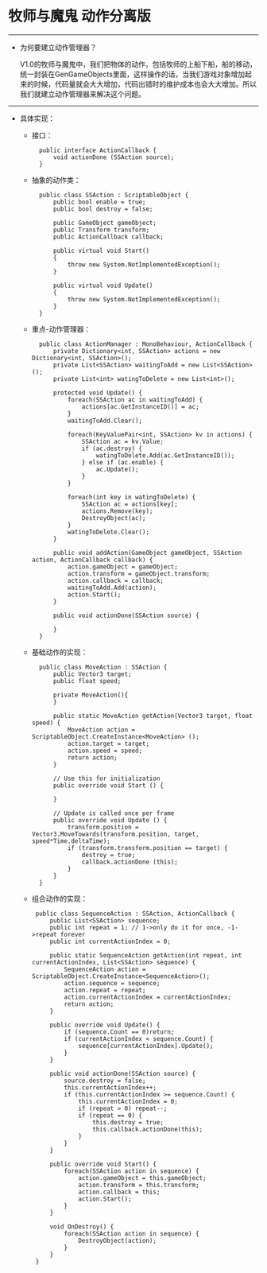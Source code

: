 # 牧师与魔鬼 动作分离版
-----

- 为何要建立动作管理器？

    V1.0的牧师与魔鬼中，我们把物体的动作，包括牧师的上船下船，船的移动，统一封装在GenGameObjects里面，这样操作的话，当我们游戏对象增加起来的时候，代码量就会大大增加，代码出错时的维护成本也会大大增加。所以我们就建立动作管理器来解决这个问题。

-----
- 具体实现：

    * 接口：

            public interface ActionCallback {
                void actionDone (SSAction source);
            }


    * 抽象的动作类：

            public class SSAction : ScriptableObject {
                public bool enable = true;
                public bool destroy = false;

                public GameObject gameObject;
                public Transform transform;
                public ActionCallback callback;

                public virtual void Start()
                {
                    throw new System.NotImplementedException();
                }

                public virtual void Update()
                {
                    throw new System.NotImplementedException();
                }
            }




    * 重点-动作管理器：

            public class ActionManager : MonoBehaviour, ActionCallback {
                private Dictionary<int, SSAction> actions = new Dictionary<int, SSAction>();
                private List<SSAction> waitingToAdd = new List<SSAction>();
                private List<int> watingToDelete = new List<int>();

                protected void Update() {
                    foreach(SSAction ac in waitingToAdd) {
                        actions[ac.GetInstanceID()] = ac;
                    }
                    waitingToAdd.Clear();

                    foreach(KeyValuePair<int, SSAction> kv in actions) {
                        SSAction ac = kv.Value;
                        if (ac.destroy) {
                            watingToDelete.Add(ac.GetInstanceID());
                        } else if (ac.enable) {
                            ac.Update();
                        }
                    }

                    foreach(int key in watingToDelete) {
                        SSAction ac = actions[key];
                        actions.Remove(key);
                        DestroyObject(ac);
                    }
                    watingToDelete.Clear();
                }

                public void addAction(GameObject gameObject, SSAction action, ActionCallback callback) {
                    action.gameObject = gameObject;
                    action.transform = gameObject.transform;
                    action.callback = callback;
                    waitingToAdd.Add(action);
                    action.Start();
                }

                public void actionDone(SSAction source) {

                }
            }



    * 基础动作的实现：

            public class MoveAction : SSAction {
                public Vector3 target;
                public float speed;

                private MoveAction(){
                }

                public static MoveAction getAction(Vector3 target, float speed) {
                    MoveAction action = ScriptableObject.CreateInstance<MoveAction> ();
                    action.target = target;
                    action.speed = speed;
                    return action;
                }

                // Use this for initialization
                public override void Start () {

                }

                // Update is called once per frame
                public override void Update () {
                    transform.position = Vector3.MoveTowards(transform.position, target, speed*Time.deltaTime);
                    if (transform.transform.position == target) {
                        destroy = true;
                        callback.actionDone (this);
                    }
                }
            }


     * 组合动作的实现：

            public class SequenceAction : SSAction, ActionCallback {
                public List<SSAction> sequence;
                public int repeat = 1; // 1->only do it for once, -1->repeat forever
                public int currentActionIndex = 0;

                public static SequenceAction getAction(int repeat, int currentActionIndex, List<SSAction> sequence) {
                    SequenceAction action = ScriptableObject.CreateInstance<SequenceAction>();
                    action.sequence = sequence;
                    action.repeat = repeat;
                    action.currentActionIndex = currentActionIndex;
                    return action;
                }

                public override void Update() {
                    if (sequence.Count == 0)return;
                    if (currentActionIndex < sequence.Count) {
                        sequence[currentActionIndex].Update();
                    }
                }

                public void actionDone(SSAction source) {
                    source.destroy = false;
                    this.currentActionIndex++;
                    if (this.currentActionIndex >= sequence.Count) {
                        this.currentActionIndex = 0;
                        if (repeat > 0) repeat--;
                        if (repeat == 0) {
                            this.destroy = true;
                            this.callback.actionDone(this);
                        }
                    }
                }

                public override void Start() {
                    foreach(SSAction action in sequence) {
                        action.gameObject = this.gameObject;
                        action.transform = this.transform;
                        action.callback = this;
                        action.Start();
                    }
                }

                void OnDestroy() {
                    foreach(SSAction action in sequence) {
                        DestroyObject(action);
                    }
                }
            }



